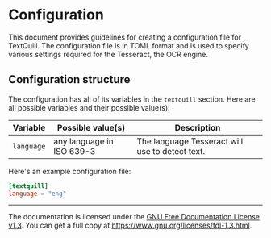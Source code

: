 # Configuration

This document provides guidelines for creating a configuration file for
TextQuill. The configuration file is in TOML format and is used to specify
various settings required for the Tesseract, the OCR engine.

## Configuration structure

The configuration has all of its variables in the `textquill` section. Here are
all possible variables and their possible value(s):

|Variable|Possible value(s)|Description|
|---|---|---|
|`language`|any language in ISO 639-3|The language Tesseract will use to detect text.|

Here's an example configuration file:

```toml
[textquill]
language = "eng"
```

-----

The documentation is licensed under the [GNU Free Documentation License 
v1.3](LICENSE.md). You can get a full copy at <https://www.gnu.org/licenses/fdl-1.3.html>.
